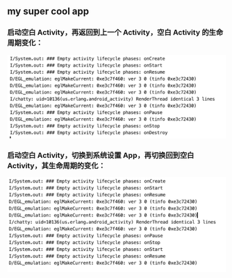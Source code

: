 ## my super cool app

### 启动空白 Activity，再返回到上一个 Activity，空白 Activity 的生命周期变化：
![snapshot](snapshots/lifecycle.png)

### 启动空白 Activity，切换到系统设置 App，再切换回到空白 Activity，其生命周期的变化：
![snapshot](snapshots/lifecycle2.png)
